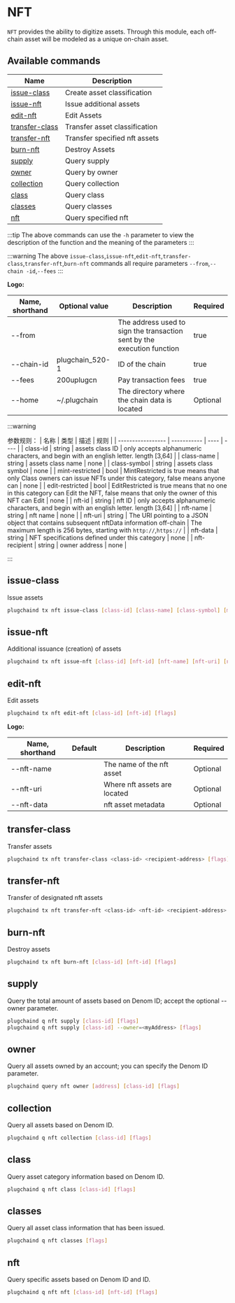# NFT

`NFT` provides the ability to digitize assets. Through this module, each off-chain asset will be modeled as a unique on-chain asset.

## Available commands

| Name                                     | Description |
| ---------------------------------------- | ----------- |
| [issue-class](#issue-class)              | Create asset classification |
| [issue-nft](#issue-nft)                  | Issue additional assets |
| [edit-nft](#edit-nft)                    | Edit Assets |
| [transfer-class](#transfer-class)        | Transfer asset classification |
| [transfer-nft](#transfer-nft)            | Transfer specified nft assets |
| [burn-nft](#burn-nft)                    | Destroy Assets |
| [supply](#supply)                        | Query supply |
| [owner](#owner)                          | Query by owner |
| [collection](#collection)                | Query collection |
| [class](#class)                          | Query class |
| [classes](#classes)                       | Query classes |
| [nft](#nft)                              | Query specified nft |

:::tip
The above commands can use the `-h` parameter to view the description of the function and the meaning of the parameters
:::

:::warning
The above `issue-class`,`issue-nft`,`edit-nft`,`transfer-class`,`transfer-nft`,`burn-nft` commands all require parameters `--from`,`--chain -id`,`--fees`
:::

**Logo:**

| Name, shorthand | Optional value | Description | Required |
| ----------- | ---- | ------------------ | ---- |
| --from | | The address used to sign the transaction sent by the execution function | true |
| --chain-id | plugchain_520-1 | ID of the chain | true |
| --fees | 200uplugcn | Pay transaction fees | true |
| --home | ~/.plugchain | The directory where the chain data is located | Optional |


:::warning

参数规则：
| 名称               | 类型           | 描述   | 规则 |
| ----------------- | -----------   | ----  |  ---- |
| class-id          | string        |  assets class ID  |  only accepts alphanumeric characters, and begin with an english letter. length [3,64] |
| class-name        | string        |  assets class name  | none |
| class-symbol      |  string       |  assets class symbol | none |
| mint-restricted   | bool          |  MintRestricted is true means that only Class owners can issue NFTs under this category, false means anyone can | none |
| edit-restricted   | bool          |  EditRestricted is true means that no one in this category can Edit the NFT, false means that only the owner of this NFT can Edit   | none |
| nft-id            | string        |  nft ID  |  only accepts alphanumeric characters, and begin with an english letter. length [3,64] |
| nft-name          | string        |  nft name | none |
| nft-uri           | string        |  The URI pointing to a JSON object that contains subsequent nftData information off-chain | The maximum length is 256 bytes, starting with `http://`,`https://` |
| nft-data          | string        |  NFT specifications defined under this category   | none |
| nft-recipient     | string        |  owner address | none |

:::



## issue-class

Issue assets

```bash
plugchaind tx nft issue-class [class-id] [class-name] [class-symbol] [mint-restricted] [edit-restricted] [schema-content or path to schema.json] [flags]
```

## issue-nft

Additional issuance (creation) of assets

```bash
plugchaind tx nft issue-nft [class-id] [nft-id] [nft-name] [nft-uri] [nft-data] [nft-recipient] [flags]
```


## edit-nft

Edit assets

```bash
plugchaind tx nft edit-nft [class-id] [nft-id] [flags]
```

**Logo:**

| Name, shorthand | Default | Description | Required |
| ---------- | ---- | ------------------ | ---- |
| --nft-name | | The name of the nft asset | Optional |
| --nft-uri | | Where nft assets are located | Optional |
| --nft-data | |nft asset metadata | Optional |

## transfer-class

Transfer assets

```bash
plugchaind tx nft transfer-class <class-id> <recipient-address> [flags]
```

## transfer-nft

Transfer of designated nft assets

```bash
plugchaind tx nft transfer-nft <class-id> <nft-id> <recipient-address> [flags]
```

## burn-nft

Destroy assets

```bash
plugchaind tx nft burn-nft [class-id] [nft-id] [flags]
```


## supply

Query the total amount of assets based on Denom ID; accept the optional --owner parameter.


```bash
plugchaind q nft supply [class-id] [flags]
plugchaind q nft supply [class-id] --owner=<myAddress> [flags]
```

## owner

Query all assets owned by an account; you can specify the Denom ID parameter.


```bash
plugchaind query nft owner [address] [class-id] [flags]
```

## collection

Query all assets based on Denom ID.


```bash
plugchaind q nft collection [class-id] [flags]
```

## class

Query asset category information based on Denom ID.


```bash
plugchaind q nft class [class-id] [flags]
```

## classes

Query all asset class information that has been issued.

```bash
plugchaind q nft classes [flags]
```

## nft

Query specific assets based on Denom ID and ID.

```bash
plugchaind q nft nft [class-id] [nft-id] [flags]
```